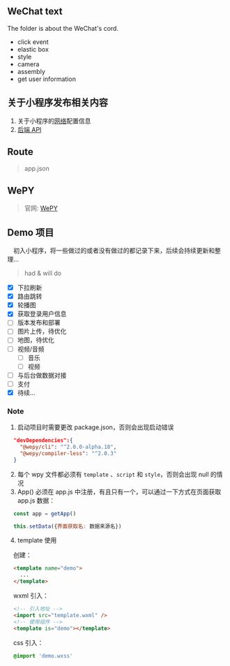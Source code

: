 ## WeChat text
The folder is about the WeChat's cord.
- click event
- elastic box
- style
- camera
- assembly
- get user information

## 关于小程序发布相关内容

1. 关于小程序的[网络](https://developers.weixin.qq.com/miniprogram/dev/framework/ability/network.html)配置信息
2. [后端 API](https://developers.weixin.qq.com/miniprogram/dev/framework/server-ability/backend-api.html)

## Route

> app.json

## WePY

> 官网: [WePY](https://wepyjs.github.io/wepy-docs/)

## Demo 项目

&emsp;初入小程序，将一些做过的或者没有做过的都记录下来，后续会持续更新和整理...

> had & will do

- [x] 下拉刷新
- [x] 路由跳转
- [x] 轮播图
- [x] 获取登录用户信息
- [ ] 版本发布和部署
- [ ] 图片上传，待优化
- [ ] 地图，待优化
- [ ] 视频/音频
  - [ ] 音乐
  - [ ] 视频
- [ ] 与后台做数据对接
- [ ] 支付
- [x] 待续...

### Note

1. 启动项目时需要更改 package.json，否则会出现启动错误
``` json
  "devDependencies":{
    "@wepy/cli": "^2.0.0-alpha.18",
    "@wepy/compiler-less": "^2.0.3"
  }
```
2. 每个 wpy 文件都必须有 `template` 、`script` 和 `style`，否则会出现 null 的情况
3. App() 必须在 app.js 中注册，有且只有一个，可以通过一下方式在页面获取 app.js 数据：
``` javascript
  const app = getApp()

  this.setData({界面获取名: 数据来源名})
```
4. template 使用

&emsp;创建：
``` html
  <template name="demo">
    ...
  </template>
```
&emsp;wxml 引入：
``` html
  <!-- 引入地址 -->
  <import src="template.wxml" />
  <!-- 使用组件 -->
  <template is="demo"></template>
```
&emsp;css 引入：
``` css
  @import 'demo.wxss'
```